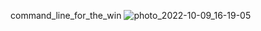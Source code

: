 command_line_for_the_win
![photo_2022-10-09_16-19-05](https://user-images.githubusercontent.com/105021283/194759166-82ca7b24-d577-41d5-bd1f-21b347f47edd.jpg)
